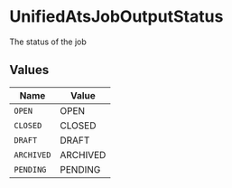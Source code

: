 # UnifiedAtsJobOutputStatus

The status of the job


## Values

| Name       | Value      |
| ---------- | ---------- |
| `OPEN`     | OPEN       |
| `CLOSED`   | CLOSED     |
| `DRAFT`    | DRAFT      |
| `ARCHIVED` | ARCHIVED   |
| `PENDING`  | PENDING    |